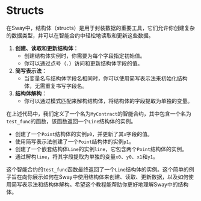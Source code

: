 # Structs

在Sway中，结构体（structs）是用于封装数据的重要工具，它们允许你创建复杂的数据类型，并可以在智能合约中轻松地读取和更新这些数据。

1. **创建、读取和更新结构体**：
   - 创建结构体实例时，你需要为每个字段指定初始值。
   - 你可以通过点号（`.`）访问和更新结构体字段的值。
2. **简写表示法**：
   - 当变量名与结构体字段名相同时，你可以使用简写表示法来初始化结构体，无需重复书写字段名。
3. **结构体解构**：
   - 你可以通过模式匹配来解构结构体，将结构体的字段提取为单独的变量。

在上述代码中，我们定义了一个名为`MyContract`的智能合约，其中包含一个名为`test_func`的函数，该函数返回一个`Line`结构体的实例。
- 创建了一个`Point`结构体的实例`p0`，并更新了其`x`字段的值。
- 使用简写表示法创建了一个`Point`结构体的实例`p1`。
- 创建了一个嵌套结构体`Line`的实例`line`，它包含两个`Point`结构体的实例。
- 通过解构`line`，将其字段提取为单独的变量`x0`、`y0`、`x1`和`y1`。

这个智能合约的`test_func`函数最终返回了一个`Line`结构体的实例。这个简单的例子旨在向你展示如何在Sway中使用结构体来创建、读取、更新数据，以及如何使用简写表示法和结构体解构。希望这个教程能帮助你更好地理解Sway中的结构体。
